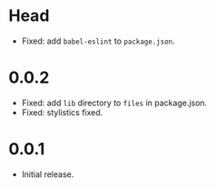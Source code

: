 # Head

- Fixed: add `babel-eslint` to `package.json`.

# 0.0.2

- Fixed: add `lib` directory to `files` in package.json.
- Fixed: stylistics fixed.

# 0.0.1

- Initial release.
